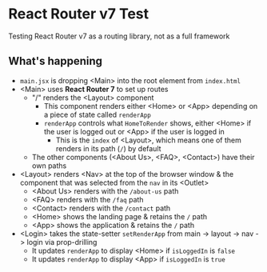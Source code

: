 # React Router v7 Test

Testing React Router v7 as a routing library, not as a full framework

## What's happening

- `main.jsx` is dropping \<Main> into the root element from `index.html`
- \<Main> uses __React Router 7__ to set up routes
    - "/" renders the \<Layout> component
        - This component renders either \<Home> or \<App> depending on a piece of state called `renderApp`
        - `renderApp` controls what `HomeToRender` shows, either \<Home> if the user is logged out or \<App> if the user is logged in
            - This is the `index` of \<Layout>, which means one of them renders in its path (`/`) by default
    - The other components (\<About Us>, \<FAQ>, \<Contact>) have their own paths
- \<Layout> renders \<Nav> at the top of the browser window & the component that was selected from the `nav` in its \<Outlet>
    - \<About Us> renders with the `/about-us` path
    - \<FAQ> renders with the `/faq` path
    - \<Contact> renders with the `/contact` path
    - \<Home> shows the landing page  & retains the `/` path
    - \<App> shows the application & retains the `/` path
- \<Login> takes the state-setter `setRenderApp` from main -> layout -> nav -> login via prop-drilling
    - It updates `renderApp` to display \<Home> if `isLoggedIn` is `false`
    - It updates `renderApp` to display \<App> if `isLoggedIn` is `true`
